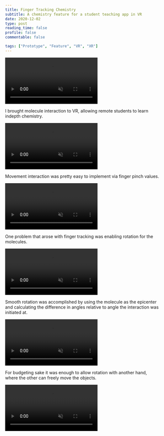 ```yaml
---
title: Finger Tracking Chemistry
subtitle: A chemistry feature for a student teaching app in VR
date: 2020-12-02
type: post
reading_time: false
profile: false
commentable: false

tags: ["Prototype", "Feature", "VR", "XR"]
---
```


<div class="video_thing">
    <video muted autoplay="" name="media" loop=""><source src="https://thumbs.gfycat.com/LankyLastLemming-mobile.mp4" type="video/mp4"></video>
</div>

<p> 
I brought molecule interaction to VR, allowing remote students to learn indepth chemistry.
</p>

<!--more-->

<div class="video_thing">
    <video muted autoplay="" name="media" loop=""><source src="https://thumbs.gfycat.com/PlayfulOldfashionedKronosaurus-mobile.mp4" type="video/mp4"></video>
</div>

<p>
Movement interaction was pretty easy to implement via finger pinch values.
</p>

<div class="video_thing">
    <video muted autoplay="" name="media" loop=""><source src="https://thumbs.gfycat.com/ShallowUnitedAnnelida-mobile.mp4" type="video/mp4"></video>
</div>

<p>
One problem that arose with finger tracking was enabling rotation for the molecules.
</p>

<div class="video_thing">
    <video muted autoplay="" name="media" loop=""><source src="https://thumbs.gfycat.com/NiftyWigglyAmericancrayfish-mobile.mp4" type="video/mp4"></video>
</div>

<p>
Smooth rotation was accomplished by using the molecule as the epicenter and calculating the difference in angles relative to angle the interaction was initiated at.
</p>

<div class="video_thing">
    <video muted autoplay="" name="media" loop=""><source src="https://thumbs.gfycat.com/PleasingFriendlyCanary-mobile.mp4" type="video/mp4"></video>
</div>

<p> 
For budgeting sake it was enough to allow rotation with another hand, where the other can freely move the objects.
</p>

<div class="video_thing">
    <video muted autoplay="" name="media" loop=""><source src="https://thumbs.gfycat.com/AbandonedMindlessFlea-mobile.mp4" type="video/mp4"></video>
</div>
